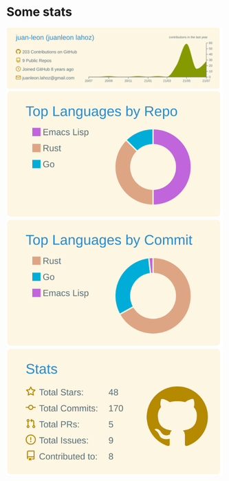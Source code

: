 # Some stats

[![](./profile-summary-card-output/solarized/0-profile-details.svg)](https://github.com/vn7n24fzkq/github-profile-summary-cards)
[![](./profile-summary-card-output/solarized/1-repos-per-language.svg)](https://github.com/vn7n24fzkq/github-profile-summary-cards)
[![](./profile-summary-card-output/solarized/2-most-commit-language.svg)](https://github.com/vn7n24fzkq/github-profile-summary-cards)
[![](./profile-summary-card-output/solarized/3-stats.svg)](https://github.com/vn7n24fzkq/github-profile-summary-cards)
